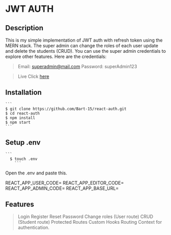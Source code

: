 # JWT AUTH

## Description


This is my simple implementation of JWT auth with refresh token using the MERN stack. The super admin can change the roles of each user update and delete the students (CRUD). You can use the super admin credentials to explore other features. Here are the credentials:

> Email: superadmin@mail.com
> Password: superAdmin123

>Live Click [here](https://serene-cucurucho-dfeca4.netlify.app)


## Installation

    ```
	$ git clone https://github.com/Bart-15/react-auth.git
	$ cd react-auth
	$ npm install
	$ npm start
    ```



## Setup .env
	```
	  $ touch .env
        ```

Open the .env and paste this.

REACT_APP_USER_CODE=
REACT_APP_EDITOR_CODE=
REACT_APP_ADMIN_CODE=
REACT_APP_BASE_URL=


## Features
>Login 
>Register
>Reset Password
>Change roles (User route)
>CRUD (Student route)
>Protected Routes
>Custom Hooks
>Routing
>Context for authentication.



